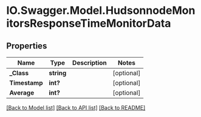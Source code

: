 # IO.Swagger.Model.HudsonnodeMonitorsResponseTimeMonitorData
## Properties

Name | Type | Description | Notes
------------ | ------------- | ------------- | -------------
**_Class** | **string** |  | [optional] 
**Timestamp** | **int?** |  | [optional] 
**Average** | **int?** |  | [optional] 

[[Back to Model list]](../README.md#documentation-for-models) [[Back to API list]](../README.md#documentation-for-api-endpoints) [[Back to README]](../README.md)

